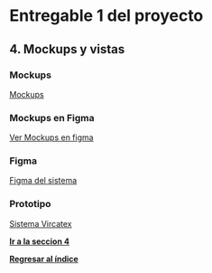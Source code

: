 # Entregable 1 del proyecto

## 4. Mockups y vistas

### Mockups

[Mockups](Mockups/mockups.md)


### Mockups en Figma

[Ver Mockups en figma](Mockups%20-%20Figma/figma.md)


### Figma

[Figma del sistema](https://www.figma.com/file/830jiRxDHKktRks42E4usn/Sistema-Vircatex?type=design&node-id=112%3A3194&mode=design&t=oRhMYmKNsV6Gacf9-1)


### Prototipo

[Sistema Vircatex](https://www.figma.com/proto/830jiRxDHKktRks42E4usn/Sistema-Vircatex?type=design&node-id=112-5477&t=Mdt0OrL9vlecL5W3-1&scaling=min-zoom&page-id=0%3A1&starting-point-node-id=112%3A5477&mode=design)

**[Ir a la seccion 4](entregable%201-4.md)**

**[Regresar al índice](../README.md)**
